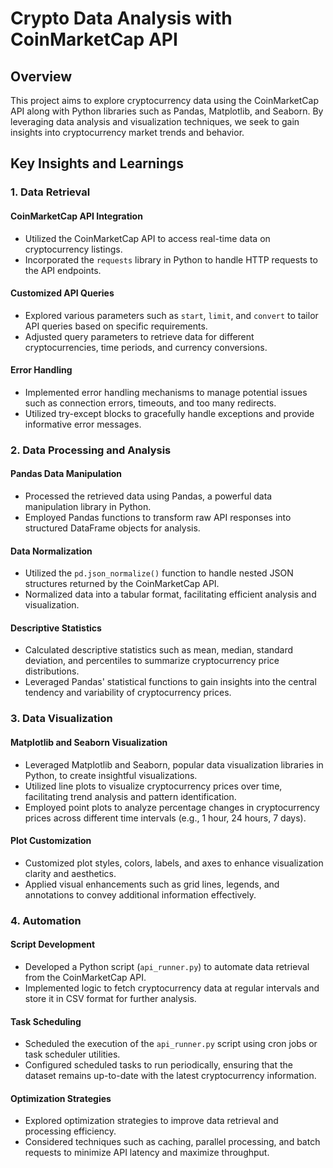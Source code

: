 # Crypto Data Analysis with CoinMarketCap API

## Overview

This project aims to explore cryptocurrency data using the CoinMarketCap API along with Python libraries such as Pandas, Matplotlib, and Seaborn. By leveraging data analysis and visualization techniques, we seek to gain insights into cryptocurrency market trends and behavior.

## Key Insights and Learnings

### 1. Data Retrieval

#### CoinMarketCap API Integration
- Utilized the CoinMarketCap API to access real-time data on cryptocurrency listings.
- Incorporated the `requests` library in Python to handle HTTP requests to the API endpoints.

#### Customized API Queries
- Explored various parameters such as `start`, `limit`, and `convert` to tailor API queries based on specific requirements.
- Adjusted query parameters to retrieve data for different cryptocurrencies, time periods, and currency conversions.

#### Error Handling
- Implemented error handling mechanisms to manage potential issues such as connection errors, timeouts, and too many redirects.
- Utilized try-except blocks to gracefully handle exceptions and provide informative error messages.

### 2. Data Processing and Analysis

#### Pandas Data Manipulation
- Processed the retrieved data using Pandas, a powerful data manipulation library in Python.
- Employed Pandas functions to transform raw API responses into structured DataFrame objects for analysis.

#### Data Normalization
- Utilized the `pd.json_normalize()` function to handle nested JSON structures returned by the CoinMarketCap API.
- Normalized data into a tabular format, facilitating efficient analysis and visualization.

#### Descriptive Statistics
- Calculated descriptive statistics such as mean, median, standard deviation, and percentiles to summarize cryptocurrency price distributions.
- Leveraged Pandas' statistical functions to gain insights into the central tendency and variability of cryptocurrency prices.

### 3. Data Visualization

#### Matplotlib and Seaborn Visualization
- Leveraged Matplotlib and Seaborn, popular data visualization libraries in Python, to create insightful visualizations.
- Utilized line plots to visualize cryptocurrency prices over time, facilitating trend analysis and pattern identification.
- Employed point plots to analyze percentage changes in cryptocurrency prices across different time intervals (e.g., 1 hour, 24 hours, 7 days).

#### Plot Customization
- Customized plot styles, colors, labels, and axes to enhance visualization clarity and aesthetics.
- Applied visual enhancements such as grid lines, legends, and annotations to convey additional information effectively.

### 4. Automation

#### Script Development
- Developed a Python script (`api_runner.py`) to automate data retrieval from the CoinMarketCap API.
- Implemented logic to fetch cryptocurrency data at regular intervals and store it in CSV format for further analysis.

#### Task Scheduling
- Scheduled the execution of the `api_runner.py` script using cron jobs or task scheduler utilities.
- Configured scheduled tasks to run periodically, ensuring that the dataset remains up-to-date with the latest cryptocurrency information.

#### Optimization Strategies
- Explored optimization strategies to improve data retrieval and processing efficiency.
- Considered techniques such as caching, parallel processing, and batch requests to minimize API latency and maximize throughput.
